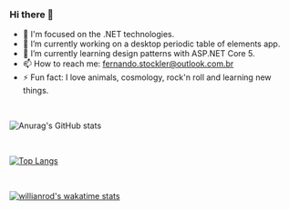 ### Hi there 👋

<!--
**fernandostockler/fernandostockler** is a ✨ _special_ ✨ repository because its `README.md` (this file) appears on your GitHub profile.

Here are some ideas to get you started:-->
- 👨 I'm focused on the .NET technologies.
- 🔭 I’m currently working on a desktop periodic table of elements app.
- 🌱 I’m currently learning design patterns with ASP.NET Core 5.
- 📫 How to reach me: fernando.stockler@outlook.com.br
- ⚡ Fun fact: I love animals, cosmology, rock'n roll and learning new things.

<br/>

![Anurag's GitHub stats](https://github-readme-stats.vercel.app/api?username=fernandostockler&show_icons=true&theme=merko&count_private=true)


<br/>

[![Top Langs](https://github-readme-stats.vercel.app/api/top-langs/?username=fernandostockler&theme=merko)](https://github.com/anuraghazra/github-readme-stats)

<br/>

[![willianrod's wakatime stats](https://github-readme-stats.vercel.app/api/wakatime?username=fernandostockler&theme=merko)](https://github.com/anuraghazra/github-readme-stats)
